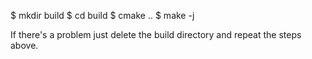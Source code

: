
  $ mkdir build
  $ cd build
  $ cmake ..
  $ make -j

If there's a problem just delete the build directory and repeat the steps above.

